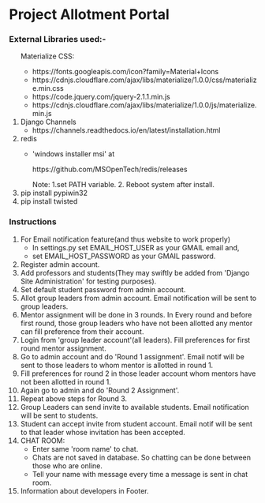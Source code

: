 # Project Allotment Portal
<h3>External Libraries used:-</h3>
<ol>
<l1>
    Materialize CSS:
    <ul>
        <li>https://fonts.googleapis.com/icon?family=Material+Icons </li>
        <li>https://cdnjs.cloudflare.com/ajax/libs/materialize/1.0.0/css/materialize.min.css </li>
        <li>https://code.jquery.com/jquery-2.1.1.min.js</li>
        <li>https://cdnjs.cloudflare.com/ajax/libs/materialize/1.0.0/js/materialize.min.js</li>
    </ul>
</li>
<li>
    Django Channels
    <ul>
        <li>https://channels.readthedocs.io/en/latest/installation.html</li>
    </ul>
</li>
<li>
    redis
    <ul>
        <li><p>'windows installer msi' at</p> <p> https://github.com/MSOpenTech/redis/releases</p>
	Note: 
	1.set PATH variable.
	2. Reboot system after install.</li>
    </ul>
</li>
<li>pip install pypiwin32</li>
<li>pip install twisted</li>
</ol>

<h3>Instructions</h3>
<ol>
<li>
    For Email notification feature(and thus website to work properly)
    <ul>
    <li>In settings.py set EMAIL_HOST_USER as your GMAIL email and,</li>
    <li>set EMAIL_HOST_PASSWORD as your GMAIL password.</li>
    </ul>
</li>
<li>
    Register admin account.
</li>
    
<li>
    Add professors and students(They may swiftly be added from 'Django Site Administration' for testing purposes).
</li>
    
<li>
    Set default student password from admin account.
</li>
<li>
    Allot group leaders from admin account. Email notification will be sent to group leaders.
</li>
<li>
    Mentor assignment will be done in 3 rounds. In Every round and before first round, those group leaders who have not been allotted any mentor can fill preference from their account.
</li>
<li>
    Login from 'group leader account'(all leaders). Fill preferences for first round mentor assignment.
</li>
<li>
    Go to admin account and do 'Round 1 assignment'. Email notif will be sent to those leaders to whom mentor is allotted in round 1.
</li>
<li>
    Fill preferences for round 2 in those leader account whom mentors have not been allotted in round 1.
</li>
<li>
    Again go to admin and do 'Round 2 Assignment'.
</li>
<li>
Repeat above steps for Round 3.
</li>
<li>
Group Leaders can send invite to available students. Email notification will be sent to students.
</li>
<li>
Student can accept invite from student account. Email notif will be sent to that leader whose invitation has been accepted.
</li>
<li>
CHAT ROOM:
<ul>
<li> Enter same 'room name' to chat.</li>
<li> Chats are not saved in database. So chatting can be done between those who are online.
<li>Tell your name with message every time a message is sent in chat room.
</ul>
</li>
<li>
    Information about developers in Footer.
</li>
</ol>
